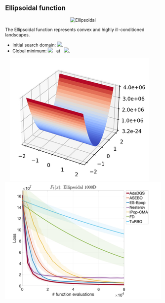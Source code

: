 ## Ellipsoidal function

<div align="center"> <img src="https://latex.codecogs.com/svg.latex?&space;f(\mathbf{x})=\sum_{i=1}^{d}10^{6\frac{i-1}{d-1}}" title="Ellipsoidal"/> </div>

The Ellipsoidal function represents convex and highly ill-conditioned landscapes. 

- Initial search domain: <img src="https://latex.codecogs.com/svg.latex?&space;\mathbf{x}\in[-2,2]^d" title=" "/>.
- Global minimum: <img src="https://latex.codecogs.com/svg.latex?&space;f(\mathbf{x}_{opt})=0" title=" "/> &nbsp; at &nbsp; <img src="https://latex.codecogs.com/svg.latex?&space;\mathbf{x}_{opt}=(0,\ldots,0)"/>.

<div align="center"> 
  <img src="image/Ellipsoidal.jpg" alt="Ellipsoidal" height="400"/> &nbsp;&nbsp;&nbsp;&nbsp;&nbsp;
  <img src="image/ellip_error_plot.jpg" alt="error" height="380"/>
</div>

